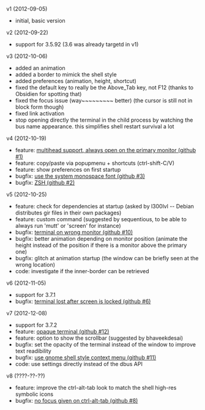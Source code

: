 v1 (2012-09-05)
- initial, basic version

v2 (2012-09-22)
- support for 3.5.92 (3.6 was already targetd in v1)

v3 (2012-10-06)
- added an animation
- added a border to mimick the shell style
- added preferences (animation, height, shortcut)
- fixed the default key to really be the Above_Tab key, not F12 (thanks to Obsidien for spotting that)
- fixed the focus issue (way~~~~~~~~~ better) (the cursor is still not in block form though)
- fixed link activation
- stop opening directly the terminal in the child process by watching the bus name appearance.
  this simplifies shell restart survival a lot

v4 (2012-10-19)
- feature: [multihead support, always open on the primary monitor (github #1)](https://github.com/zzrough/gs-extensions-drop-down-terminal/issues/1)
- feature: copy/paste via popupmenu + shortcuts (ctrl-shift-C/V)
- feature: show preferences on first startup
- bugfix: [use the system monospace font (github #3)](https://github.com/zzrough/gs-extensions-drop-down-terminal/issues/3)
- bugfix: [ZSH (github #2)](https://github.com/zzrough/gs-extensions-drop-down-terminal/issues/2)

v5 (2012-10-25)
- feature: check for dependencies at startup (asked by l300lvl -- Debian distributes gir files in their own packages)
- feature: custom command (suggested by sequentious, to be able to always run 'mutt' or 'screen' for instance)
- bugfix: [terminal on wrong monitor (github #10)](https://github.com/zzrough/gs-extensions-drop-down-terminal/issues/10)
- bugfix: better animation depending on monitor position (animate the height instead of the position if there is a monitor above the primary one)
- bugfix: glitch at animation startup (the window can be briefly seen at the wrong location)
- code: investigate if the inner-border can be retrieved

v6 (2012-11-05)
- support for 3.7.1
- bugfix: [terminal lost after screen is locked (github #6)](https://github.com/zzrough/gs-extensions-drop-down-terminal/issues/6)

v7 (2012-12-08)
- support for 3.7.2
- feature: [opaque terminal (github #12)](https://github.com/zzrough/gs-extensions-drop-down-terminal/issues/12)
- feature: option to show the scrollbar (suggested by bhaveekdesai)
- bugfix: set the opacity of the terminal instead of the window to improve text readibility
- bugfix: [use gnome shell style context menu (github #11)](https://github.com/zzrough/gs-extensions-drop-down-terminal/issues/11)
- code: use settings directly instead of the dbus API

v8 (????-??-??)
- feature: improve the ctrl-alt-tab look to match the shell high-res symbolic icons
- bugfix: [no focus given on ctrl-alt-tab (github #8)](https://github.com/zzrough/gs-extensions-drop-down-terminal/issues/8)
